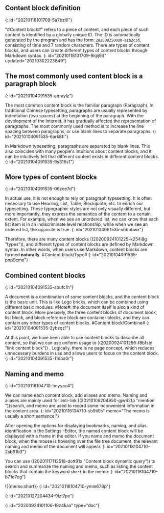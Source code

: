 ## Content block definition
{: id="20210118101709-5a7bzl0"}

"#Content block#" refers to a piece of content, and each piece of such content is identified by a globally unique ID. The ID is automatically generated by the program and has the form: `202008250000-a1b2c3d`, consisting of time and 7 random characters. There are types of content blocks, and users can create different types of content blocks through Markdown syntax.
{: id="20210118101709-9lqij9d" updated="20210302223849"}

## The most commonly used content block is a paragraph block
{: id="20210104091535-aqraylz"}

The most common content block is the familiar paragraph (Paragraph). In traditional Chinese typesetting, paragraphs are usually represented by indentation (two spaces) at the beginning of the paragraph. With the development of the Internet, it has gradually affected the representation of paragraphs. The most commonly used method is to increase the line spacing between paragraphs, or use blank lines to separate paragraphs.
{: id="20210104091535-6ark8fi"}

In Markdown typesetting, paragraphs are separated by blank lines. This also coincides with many people's intuitions about content blocks, and it can be intuitively felt that different content exists in different content blocks.
{: id="20210104091535-9s316s1"}

## More types of content blocks
{: id="20210104091535-06zee7d"}

In actual use, it is not enough to rely on paragraph typesetting. It is often necessary to use Heading, List, Table, Blockquote, etc. to enrich our typesetting. These typographic styles are not only visually different, but more importantly, they express the semantics of the content to a certain extent. For example, when we see an unordered list, we can know that each list item is in an indiscriminate level relationship, while when we see an ordered list, the opposite is true.
{: id="20210104091535-vhbubwx"}

Therefore, there are many content blocks ((20200924101225-k254i8g "types")), and different types of content blocks are defined by Markdown syntax. In other words, when users use Markdown, content blocks are formed **naturally**. #Content block/Type#
{: id="20210104091535-pnp9cmo"}

## Combined content blocks
{: id="20210104091535-sbufc1h"}

A document is a combination of some content blocks, and the content block is the basic unit. This is like Lego bricks, which can be combined using different basic modules. #Note#: the document itself is also a kind of content block. More precisely, the three content blocks of document block, list block, and block reference block are container blocks, and they can contain any other types of content blocks. #Content block/Combine#
{: id="20210104091535-2ybzqz1"}

At this point, we have been able to use content blocks to describe all content, so that we can use uniform usage to ((20200924101256-f8b1sbi "link content block")) . Logically, there is no page concept, which reduces unnecessary burdens in use and allows users to focus on the content block.
{: id="20210104091535-11dba0r"}

## Naming and memo
{: id="20210118104710-tmyyac4"}

We can name each content block, add aliases and memo. Naming and aliases are mainly used for anti-link ((20210106204950-gjw62fp "mention "))search, and memo are used to record some inconvenient information in the content area.
{: id="20210118104710-sb9ti9s" memo="The memo is usually a short sentence."}

After opening the options for displaying bookmarks, naming, and alias identification in the Settings -Editor, the named content block will be displayed with a frame in the editor. If you name and memo the document block, when the mouse is hovering over the file tree document, the relevant naming and memo of the document will appear.
{: id="20210118104710-2sb91b3"}

You can use ((20201117112518-dott91x "Content block dynamic query"))  to search and summarize the naming and memo, such as listing the content blocks that contain the keyword `short` in the memo:
{: id="20210118104710-b71o7og"}

!{{memo:short}}
{: id="20210118104710-ymm678p"}

{: id="20210127204434-9izt7pe"}


{: id="20200924101106-19z4kaa" type="doc"}
